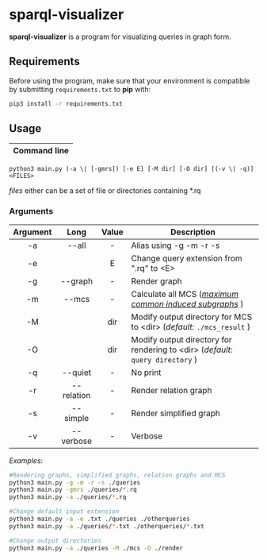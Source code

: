 # **sparql-visualizer**

**sparql-visualizer** is a program for visualizing queries in graph form.

## **Requirements**

Before using the program, make sure that your environment is compatible by submitting ``requirements.txt`` to **pip** with:

```bash
pip3 install -r requirements.txt
```

## **Usage**

<!-- main.py may be changed for another filename, and imported python files may be moved into a new directory -->
Command line|
--|
``python3 main.py (-a \| [-gmrs]) [-e E] [-M dir] [-O dir] [(-v \| -q)] <FILES>``

*files* either can be a set of file or directories containing *.rq

### **Arguments**

Argument|Long|Value|Description
:--:|:--:|:--:|--
-a|--all|-|Alias using -g -m -r -s
-e||E|Change query extension from ".rq" to \<E>
-g|--graph|-|Render graph
-m|--mcs|-|Calculate all MCS (<a href="https://en.wikipedia.org/wiki/Maximum_common_induced_subgraph">*maximum common induced subgraphs*</a> )
-M||dir|Modify output directory for MCS to \<dir> (*default:* `./mcs_result` )
-O||dir|Modify output directory for rendering to \<dir> (*default:* `query directory` )
-q|--quiet|-|No print
-r|--relation|-|Render relation graph
-s|--simple|-|Render simplified graph
-v|--verbose|-|Verbose

*Examples:*
```bash
#Rendering graphs, simplified graphs, relation graphs and MCS
python3 main.py -g -m -r -s ./queries
python3 main.py -gmrs ./queries/*.rq
python3 main.py -a ./queries/*.rq
```

```bash
#Change default input extension
python3 main.py -a -e .txt ./queries ./otherqueries
python3 main.py -a ./queries/*.txt ./otherqueries/*.txt
```

```bash
#Change output directories
python3 main.py -a ./queries -M ./mcs -O ./render
```